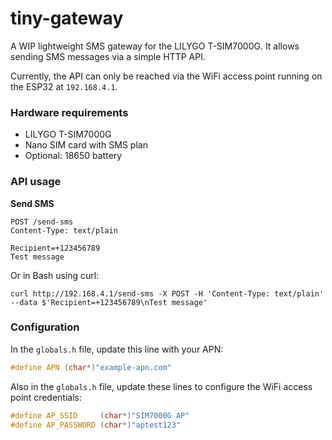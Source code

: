 # tiny-gateway

A WIP lightweight SMS gateway for the LILYGO T-SIM7000G. It allows sending SMS
messages via a simple HTTP API.

Currently, the API can only be reached via the WiFi access point running on the
ESP32 at `192.168.4.1`.

### Hardware requirements
- LILYGO T-SIM7000G
- Nano SIM card with SMS plan
- Optional: 18650 battery

### API usage

**Send SMS**
```
POST /send-sms
Content-Type: text/plain

Recipient=+123456789
Test message
```

Or in Bash using curl:
```
curl http://192.168.4.1/send-sms -X POST -H 'Content-Type: text/plain' --data $'Recipient=+123456789\nTest message'
```

### Configuration

In the `globals.h` file, update this line with your APN:
```cpp
#define APN (char*)"example-apn.com"
```

Also in the `globals.h` file, update these lines to configure the WiFi access
point credentials:
```cpp
#define AP_SSID     (char*)"SIM7000G AP"
#define AP_PASSWORD (char*)"aptest123"
```
